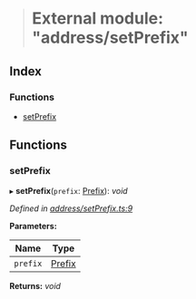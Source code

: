 > # External module: "address/setPrefix"

## Index

### Functions

* [setPrefix](_address_setprefix_.md#setprefix)

## Functions

###  setPrefix

▸ **setPrefix**(`prefix`: [Prefix](_address_types_.md#prefix)): *void*

*Defined in [address/setPrefix.ts:9](https://github.com/polkadot-js/common/blob/8fdfd7f/packages/util-crypto/src/address/setPrefix.ts#L9)*

**Parameters:**

Name | Type |
------ | ------ |
`prefix` | [Prefix](_address_types_.md#prefix) |

**Returns:** *void*